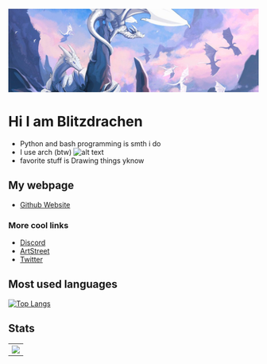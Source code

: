 ![alt text](images/Dragons.jpeg)
# Hi I am Blitzdrachen
- Python and bash programming is smth i do
- I use arch (btw)
![alt text](https://cdn.discordapp.com/attachments/776063474857934861/960094542818852944/0v4s6zvsexp81.jpg) 
- favorite stuff is Drawing things yknow 




## My webpage
- [Github Website](https://TheEpicDragons.github.io/)

### More cool links
- [Discord](https://discord.gg/Uy6KrV9zRd/)
- [ArtStreet](https://medibang.com/u/Blitzdrachen/)
- [Twitter](https://mobile.twitter.com/Blitzdrachen/)



## Most used languages
[![Top Langs](https://github-readme-stats.vercel.app/api/top-langs/?username=theepicdragons&theme=dark&text_color=fff&border_color=79ff97&layout=compact)](https://github.com/bugahontas)



## Stats
<table width="100%"  border="0" cellpadding="0" cellspacing="0">
  <tr>
    <td align="center">
    <img align="center"src="https://github-readme-stats.vercel.app/api?username=TheEpicDragons&show_icons=true&theme=dark" />
  </td>
